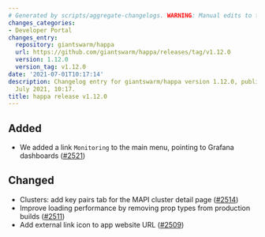 ```yaml
---
# Generated by scripts/aggregate-changelogs. WARNING: Manual edits to this files will be overwritten.
changes_categories:
- Developer Portal
changes_entry:
  repository: giantswarm/happa
  url: https://github.com/giantswarm/happa/releases/tag/v1.12.0
  version: 1.12.0
  version_tag: v1.12.0
date: '2021-07-01T10:17:14'
description: Changelog entry for giantswarm/happa version 1.12.0, published on 01
  July 2021, 10:17.
title: happa release v1.12.0
---
```


## Added

- We added a link `Monitoring` to the main menu, pointing to Grafana dashboards ([#2521](https://github.com/giantswarm/happa/pull/2521))

## Changed

- Clusters: add key pairs tab for the MAPI cluster detail page ([#2514](https://github.com/giantswarm/happa/pull/2514))
- Improve loading performance by removing prop types from production builds ([#2511](https://github.com/giantswarm/happa/pull/2511))
- Add external link icon to app website URL ([#2509](https://github.com/giantswarm/happa/pull/2509))

